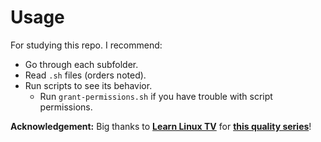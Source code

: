 # Usage

For studying this repo. I recommend:

- Go through each subfolder.
- Read `.sh` files (orders noted).
- Run scripts to see its behavior.
    - Run `grant-permissions.sh` if you have trouble with script permissions.

**Acknowledgement:** Big thanks to **[Learn Linux TV](https://www.youtube.com/@LearnLinuxTV)** for **[this quality series](https://www.youtube.com/playlist?list=PLT98CRl2KxKGj-VKtApD8-zCqSaN2mD4w)**!